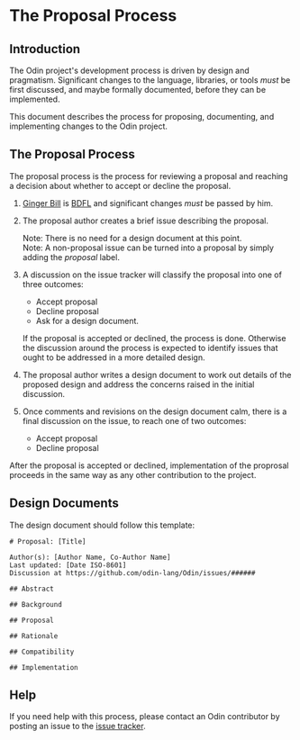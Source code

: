 # The Proposal Process

## Introduction

The Odin project's development process is driven by design and pragmatism. Significant changes to the language, libraries, or tools _must_ be first discussed, and maybe formally documented, before they can be implemented.

This document describes the process for proposing, documenting, and implementing changes to the Odin project.

## The Proposal Process

The proposal process is the process for reviewing a proposal and reaching a decision about whether to accept or decline the proposal.

1. [Ginger Bill](https://github.com/gingerBill) is [BDFL](https://wikipedia.org/wiki/Benevolent_dictator_for_life) and significant changes _must_ be passed by him.

2. The proposal author creates a brief issue describing the proposal.

   Note: There is no need for a design document at this point.<br>
   Note: A non-proposal issue can be turned into a proposal by simply adding the _proposal_ label.

3. A discussion on the issue tracker will classify the proposal into one of three outcomes:
	* Accept proposal
	* Decline proposal
	* Ask for a design document.

	If the proposal is accepted or declined, the process is done. Otherwise the discussion around the process is expected to identify issues that ought to be addressed in a more detailed design.

4. The proposal author writes a design document to work out details of the proposed design and address the concerns raised in the initial discussion.

5. Once comments and revisions on the design document calm, there is a final discussion on the issue, to reach one of two outcomes:
	* Accept proposal
	* Decline proposal

After the proposal is accepted or declined, implementation of the proprosal proceeds in the same way as any other contribution to the project.

## Design Documents

The design document should follow this template:


```
# Proposal: [Title]

Author(s): [Author Name, Co-Author Name]
Last updated: [Date ISO-8601]
Discussion at https://github.com/odin-lang/Odin/issues/######

## Abstract

## Background

## Proposal

## Rationale

## Compatibility

## Implementation

```


## Help

If you need help with this process, please contact an Odin contributor by posting an issue to the [issue tracker](https://github.com/odin-lang/Odin/issues).
